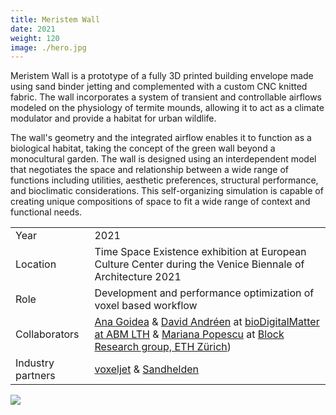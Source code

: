 ```yaml
---
title: Meristem Wall
date: 2021
weight: 120
image: ./hero.jpg
---
```


Meristem Wall is a prototype of a fully 3D printed building envelope made using
sand binder jetting and complemented with a custom CNC knitted fabric. The wall incorporates a
system of transient and controllable airflows modeled on the physiology of
termite mounds, allowing it to act as a climate modulator and provide a habitat
for urban wildlife.

<!-- more -->

The wall's geometry and the integrated airflow enables it to function as a
biological habitat, taking the concept of the green wall beyond a monocultural
garden. The wall is designed using an interdependent model that negotiates the
space and relationship between a wide range of functions including utilities,
aesthetic preferences, structural performance, and bioclimatic considerations.
This self-organizing simulation is capable of creating unique compositions of
space to fit a wide range of context and functional needs.

|                   |                                                                                                                                                                                                                                                                                                                                                   |
| ----------------- | ------------------------------------------------------------------------------------------------------------------------------------------------------------------------------------------------------------------------------------------------------------------------------------------------------------------------------------------------- |
| Year              | 2021                                                                                                                                                                                                                                                                                                                                              |
| Location          | Time Space Existence exhibition at European Culture Center during the Venice Biennale of Architecture 2021                                                                                                                                                                                                                                        |
| Role              | Development and performance optimization of voxel based workflow                                                                                                                                                                                                                                                                                  |
| Collaborators     | [Ana Goidea](https://anagoidea.com/) & [David Andréen](https://portal.research.lu.se/en/persons/david-andr%C3%A9en) at [bioDigitalMatter at ABM LTH](https://www.abm.lth.se/biodigitalmatter/) & [Mariana Popescu](https://www.block.arch.ethz.ch/brg/people/mariana-popescu) at [Block Research group, ETH Zürich](https://block.arch.ethz.ch/)) |
| Industry partners | [voxeljet](https://www.voxeljet.com/) & [Sandhelden](https://www.sandhelden.de/)                                                                                                                                                                                                                                                                  |

![](./knit.jpg)
